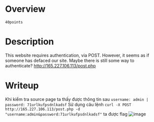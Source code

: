 # Overview #
`40points`

# Description #
This website requires authentication, via POST. However, it seems as if someone has defaced our site. Maybe there is still some way to authenticate? http://165.227.106.113/post.php

# Writeup #
Khi kiểm tra source page ta thấy được thông tin sau
`username: admin | password: 71urlkufpsdnlkadsf`
Sử dụng câu lệnh 
`curl -X POST http://165.227.106.113/post.php -d "username:admin&password:71urlkufpsdnlkadsf"` ta được flag
![image](https://github.com/user-attachments/assets/41e5f040-fd79-43d4-b640-dbe159ef7ba7)
